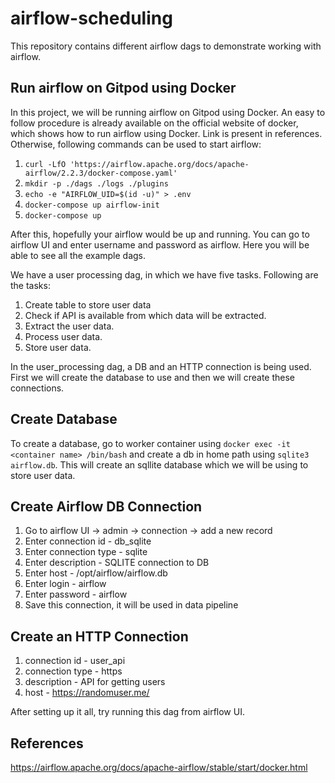 # airflow-scheduling
This repository contains different airflow dags to demonstrate working with airflow.

## Run airflow on Gitpod using Docker
In this project, we will be running airflow on Gitpod using Docker. An easy to follow procedure is already available on the official website of docker, which shows how to run airflow using Docker. Link is present in references. Otherwise, following commands can be used to start airflow:
1. `curl -LfO 'https://airflow.apache.org/docs/apache-airflow/2.2.3/docker-compose.yaml'`
2. `mkdir -p ./dags ./logs ./plugins`
3. `echo -e "AIRFLOW_UID=$(id -u)" > .env`
4. `docker-compose up airflow-init`
5. `docker-compose up`

After this, hopefully your airflow would be up and running. You can go to airflow UI and enter username and password as airflow. Here you will be able to see all the example dags.

We have a user processing dag, in which we have five tasks. Following are the tasks:
1. Create table to store user data
2. Check if API is available from which data will be extracted.
3. Extract the user data.
4. Process user data.
5. Store user data.

In the user_processing dag, a DB and an HTTP connection is being used. First we will create the database to use and then we will create these connections. 
## Create Database
To create a database, go to worker container using
`docker exec -it <container name> /bin/bash` and create a db in home path using `sqlite3 airflow.db`. This will create an sqllite database which we will be using to store user data.

## Create Airflow DB Connection
1. Go to airflow UI -> admin -> connection -> add a new record
2. Enter connection id - db_sqlite
3. Enter connection type - sqlite
4. Enter description - SQLITE connection to DB
5. Enter host - /opt/airflow/airflow.db
6. Enter login - airflow
7. Enter password - airflow
8. Save this connection, it will be used in data pipeline

## Create an HTTP Connection
1. connection id - user_api
2. connection type - https
3. description - API for getting users
4. host - https://randomuser.me/

After setting up it all, try running this dag from airflow UI.

## References
https://airflow.apache.org/docs/apache-airflow/stable/start/docker.html
